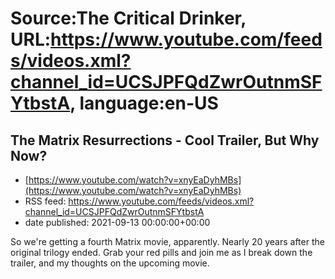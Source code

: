# Source:The Critical Drinker, URL:https://www.youtube.com/feeds/videos.xml?channel_id=UCSJPFQdZwrOutnmSFYtbstA, language:en-US

## The Matrix Resurrections - Cool Trailer, But Why Now?
 - [https://www.youtube.com/watch?v=xnyEaDyhMBs](https://www.youtube.com/watch?v=xnyEaDyhMBs)
 - RSS feed: https://www.youtube.com/feeds/videos.xml?channel_id=UCSJPFQdZwrOutnmSFYtbstA
 - date published: 2021-09-13 00:00:00+00:00

So we're getting a fourth Matrix movie, apparently. Nearly 20 years after the original trilogy ended. Grab your red pills and join me as I break down the trailer, and my thoughts on the upcoming movie.

